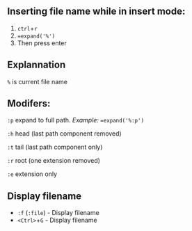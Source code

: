 ## Inserting file name while in insert mode:
1. `ctrl`+`r`
2. `=expand('%')`
3. Then press enter

## Explannation
`%` is current file name

## Modifers:
`:p` expand to full path. *Example:* `=expand('%:p')`

`:h` head (last path component removed)

`:t` tail (last path component only)

`:r` root (one extension removed)

`:e` extension only 

## Display filename
 * `:f` (`:file`) - Display filename
 * `<Ctrl>`+`G` - Display filename

